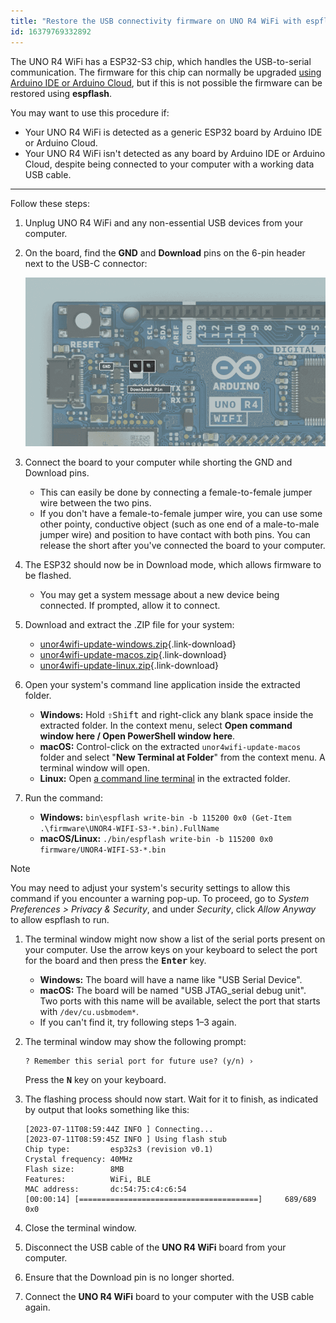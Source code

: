 ```yaml
---
title: "Restore the USB connectivity firmware on UNO R4 WiFi with espflash"
id: 16379769332892
---
```


The UNO R4 WiFi has a ESP32-S3 chip, which handles the USB-to-serial communication. The firmware for this chip can normally be upgraded [using Arduino IDE or Arduino Cloud](https://support.arduino.cc/hc/en-us/articles/9670986058780-Update-the-connectivity-module-firmware-on-UNO-R4-WiFi), but if this is not possible the firmware can be restored using **espflash**.

You may want to use this procedure if:

* Your UNO R4 WiFi is detected as a generic ESP32 board by Arduino IDE or Arduino Cloud.
* Your UNO R4 WiFi isn't detected as any board by Arduino IDE or Arduino Cloud, despite being connected to your computer with a working data USB cable.

---

Follow these steps:

1. Unplug UNO R4 WiFi and any non-essential USB devices from your computer.
1. On the board, find the **GND** and **Download** pins on the 6-pin header next to the USB-C connector:

   ![The GND and Download ESP32 pins.](img/esp32-data-pins.png)
1. Connect the board to your computer while shorting the GND and Download pins.

   * This can easily be done by connecting a female-to-female jumper wire between the two pins.
   * If you don't have a female-to-female jumper wire, you can use some other pointy, conductive object (such as one end of a male-to-male jumper wire) and position to have contact with both pins. You can release the short after you've connected the board to your computer.
1. The ESP32 should now be in Download mode, which allows firmware to be flashed.

   * You may get a system message about a new device being connected. If prompted, allow it to connect.
1. Download and extract the .ZIP file for your system:
   * [unor4wifi-update-windows.zip](https://github.com/arduino/uno-r4-wifi-usb-bridge/releases/latest/download/unor4wifi-update-windows.zip){.link-download}
   * [unor4wifi-update-macos.zip](https://github.com/arduino/uno-r4-wifi-usb-bridge/releases/latest/download/unor4wifi-update-macos.zip){.link-download}
   * [unor4wifi-update-linux.zip](https://github.com/arduino/uno-r4-wifi-usb-bridge/releases/latest/download/unor4wifi-update-linux.zip){.link-download}
1. Open your system's command line application inside the extracted folder.
   * **Windows:** Hold <kbd>⇧Shift</kbd> and right-click any blank space inside the extracted folder. In the context menu, select **Open command window here / Open PowerShell window here**.
   * **macOS:** Control-click on the extracted `unor4wifi-update-macos` folder and select "**New Terminal at Folder**" from the context menu. A terminal window will open.
   * **Linux:** Open [a command line terminal](https://ubuntu.com/tutorials/command-line-for-beginners) in the extracted folder.
1. Run the command:
   * **Windows:** `bin\espflash write-bin -b 115200 0x0 (Get-Item .\firmware\UNOR4-WIFI-S3-*.bin).FullName`
   * **macOS/Linux:** `./bin/espflash write-bin -b 115200 0x0 firmware/UNOR4-WIFI-S3-*.bin`
> [!NOTE]
> You may need to adjust your system's security settings to allow this command if you encounter a warning pop-up. To proceed, go to _System Preferences > Privacy & Security_, and under _Security_, click _Allow Anyway_ to allow espflash to run.

1. The terminal window might now show a list of the serial ports present on your computer. Use the arrow keys on your keyboard to select the port for the board and then press the <kbd>**Enter**</kbd> key.
   * **Windows:** The board will have a name like "USB Serial Device".
   * **macOS:** The board will be named "USB JTAG_serial debug unit". Two ports with this name will be available, select the port that starts with `/dev/cu.usbmodem*`. <!-- TODO: Same for Linux, probably. Confirm this. -->
   * If you can't find it, try following steps 1–3 again.

1. The terminal window may show the following prompt:

   ```text
   ? Remember this serial port for future use? (y/n) ›
   ```

   Press the <kbd>**N**</kbd> key on your keyboard.
1. The flashing process should now start. Wait for it to finish, as indicated by output that looks something like this:

   ```text
   [2023-07-11T08:59:44Z INFO ] Connecting...
   [2023-07-11T08:59:45Z INFO ] Using flash stub
   Chip type:         esp32s3 (revision v0.1)
   Crystal frequency: 40MHz
   Flash size:        8MB
   Features:          WiFi, BLE
   MAC address:       dc:54:75:c4:c6:54
   [00:00:14] [========================================]     689/689     0x0
   ```

1. Close the terminal window.
1. Disconnect the USB cable of the **UNO R4 WiFi** board from your computer.
1. Ensure that the Download pin is no longer shorted.
1. Connect the **UNO R4 WiFi** board to your computer with the USB cable again.
